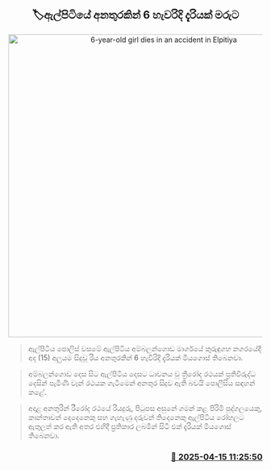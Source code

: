 <p align='center'><b><h2 align='center' title='6-year-old girl dies in an accident in Elpitiya'>🏷ඇල්පිටියේ අනතුරකින් 6 හැවරිදි දැරියක් මරුට</h2></b></p>
<p align='center'><img src='https://helakuru.sgp1.cdn.digitaloceanspaces.com/esana/images/lib/accident-new.jpg' width='600' alt='6-year-old girl dies in an accident in Elpitiya'></p>

> ඇල්පිටිය පොලිස් වසමේ ඇල්පිටිය අම්බලන්ගොඩ මාර්ගයේ කුරුඳුගහ නගරයේදී අද (15) අලුයම සිදුවූ රිය අනතුරකින් 6 හැවිරිදි දැරියක් මියගොස් තිබෙනවා.

> අම්බලන්ගොඩ දෙස සිට ඇල්පිටිය දෙසට ධාවනය වු ත්‍රීරෝද රථයක් ප්‍රතිවිරුද්ධ දෙසින් පැමිණි වෑන් රථයක ගැටීමෙන් අනතුර සිදුව ඇති බවයි පොලීසිය සඳහන් කළේ.

> අදාළ අනතුරින් රීරෝද රථයේ රියදුරු, පිටුපස අසුනේ ගමන් කළ පිරිමි පුද්ගලයෙකු, කාන්තාවන් දෙදෙනෙකු සහ ගැහැණු දරුවන් තිදෙනෙකු ඇල්පිටිය රෝහලට ඇතුලත් කර ඇති අතර එහිදී ප්‍රතිකාර ලබමින් සිටි එක් දැරියක් මියගොස් තිබෙනවා.



<h3 align='right'><a href='https://www.helakuru.lk/esana/p/109239/'>📅 2025-04-15 11:25:50</a></h3>
